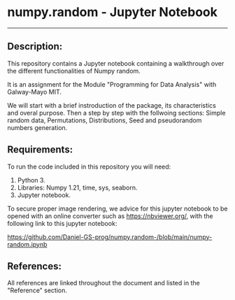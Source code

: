 # numpy.random - Jupyter Notebook
***

## Description:
This repository contains a Jupyter notebook containing a walkthrough over the different functionalities of Numpy random. 

It is an assignment for the Module "Programming for Data Analysis" with Galway-Mayo MIT.

We will start with a brief instroduction of the package, its characteristics and overal purpose. Then a step by step with the follwoing sections: Simple random data, Permutations, Distributions, Seed and pseudorandom numbers generation. 

## Requirements:

To run the code included in this repository you will need:

1. Python 3.
2. Libraries: Numpy 1.21, time, sys, seaborn.
3. Jupyter notebook.

To secure proper image rendering, we advice for this jupyter notebook to be opened with an online converter such as https://nbviewer.org/, with the following link to this jupyter notebook:

https://github.com/Daniel-GS-prog/numpy.random-/blob/main/numpy-random.ipynb

## References:
All references are linked throughout the document and listed in the "Reference" section.

